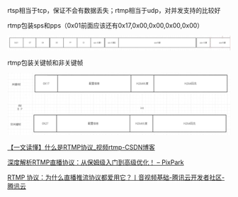 rtsp相当于tcp，保证不会有数据丢失；rtmp相当于udp，对并发支持的比较好

rtmp包装sps和pps（0x01前面应该还有0x17,0x00,0x00,0x00,0x00）

![image-20250731201627227](./assets/image-20250731201627227.png)

rtmp包装关键帧和非关键帧

![image-20250731201722070](./assets/image-20250731201722070.png)

[【一文读懂】什么是RTMP协议_视频rtmp-CSDN博客](https://blog.csdn.net/Bl_a_ck/article/details/146311188)

[深度解析RTMP直播协议：从保姆级入门到高级优化！ – PixPark](https://pixpark.net/rtmp-protocol.html)

[RTMP 协议：为什么直播推流协议都爱用它？丨音视频基础-腾讯云开发者社区-腾讯云](https://cloud.tencent.com/developer/article/2021490)
